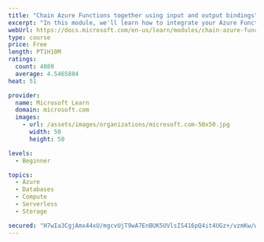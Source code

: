 ```yaml
---
title: "Chain Azure Functions together using input and output bindings"
excerpt: "In this module, we'll learn how to integrate your Azure Function with various data sources by using bindings."
webUrl: https://docs.microsoft.com/en-us/learn/modules/chain-azure-functions-data-using-bindings/
type: course
price: Free
length: PT1H10M
ratings:
  count: 4089
  average: 4.5465884
heat: 51

provider:
  name: Microsoft Learn
  domain: microsoft.com
  images:
    - url: /assets/images/organizations/microsoft.com-50x50.jpg
      width: 50
      height: 50

levels:
  - Beginner

topics:
  - Azure
  - Databases
  - Compute
  - Serverless
  - Storage

secured: "H7wIa3CgjAmx44xU/mgcvUjT9wA7EnBUK5UVlsIS416pQ4it4UGz+/vzmKw/wuYj6t3OXCR4SgBl/M4V/7cZyYXYptJ3U3hCAkeE2G18lRYTB6VVcAJSFLHPGGYQdaeP+Q6HG4zJvfPKX8kL3aTzDp81cdBaZbG8syzQNJY4wKJXpH01M80XZsuz00uRWG3Q8zgiACCa2z94H0oh3RYcdn1zXECoeqeDakQrEXYUBCgRUfjF3bkCdyg+nh+QFYgj6Rb9tL5+voMzq+7A7qXzUwlMW4i6HKe9NeU9xcGoiNbdfEaDpyka2TEmuWPQ5fH8KB4stg3kXSBA+6ac22OyYX5RmF0GKIBcqzL7ai4HVUA5fnYVwFd5r/IW43QQCMh+q3RhYuD8myHucVwwLVl6mVnTFnUkhsRJXY8xzRhND/0=;LBRQNcSNtu1UgOF7Yn5Jbg=="
---
```


